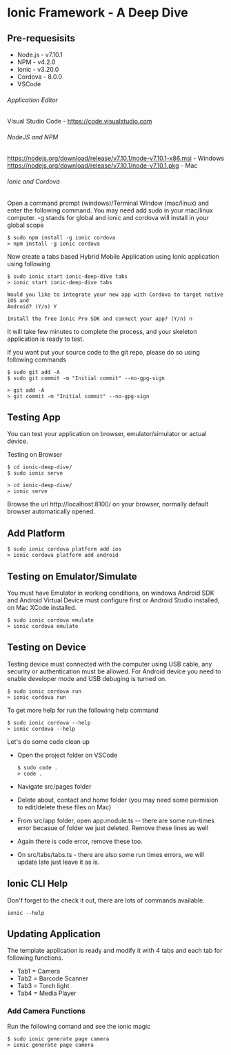 # Ionic Framework - A Deep Dive

## Pre-requesisits
- Node.js - v7.10.1
- NPM - v4.2.0
- Ionic - v3.20.0
- Cordova - 8.0.0
- VSCode

###### Application Editor
Visual Studio Code - https://code.visualstudio.com

###### NodeJS and NPM
https://nodejs.org/download/release/v7.10.1/node-v7.10.1-x86.msi - Windows
https://nodejs.org/download/release/v7.10.1/node-v7.10.1.pkg - Mac

###### Ionic and Cordova
Open a command prompt (windows)/Terminal Window (mac/linux) and enter the following command. You may need add sudo in your mac/linux computer. -g stands for global and ionic and cordova will install in your global scope
```
$ sudo npm install -g ionic cordova 
> npm install -g ionic cordova
```
Now create a tabs based Hybrid Mobile Application using Ionic application using following 
```
$ sudo ionic start ionic-deep-dive tabs
> ionic start ionic-deep-dive tabs
```
```
Would you like to integrate your new app with Cordova to target native iOS and
Android? (Y/n) Y
````
```
Install the free Ionic Pro SDK and connect your app? (Y/n) n
```

It will take few minutes to complete the process, and your skeleton application is ready to test. 

If you want put your source code to the git repo, please do so using following commands
```
$ sudo git add -A
$ sudo git commit -m "Initial commit" --no-gpg-sign

> git add -A
> git commit -m "Initial commit" --no-gpg-sign
```

## Testing App
You can test your application on browser, emulator/simulator or actual device.

Testing on Browser
```
$ cd ionic-deep-dive/
$ sudo ionic serve

> cd ionic-deep-dive/	
> ionic serve
```

Browse the url http://localhost:8100/ on your browser, normally default browser automatically opened.

## Add Platform
```
$ sudo ionic cordova platform add ios
> ionic cordova platform add android
```
## Testing on Emulator/Simulate
You must have Emulator in working conditions, on windows Android SDK and Android Virtual Device must configure first or Android Studio installed, on Mac XCode installed. 

```
$ sudo ionic cordova emulate
> ionic cordova emulate
```
## Testing on Device
Testing device must connected with the computer using USB cable, any security or authentication must be allowed. For Android device you need to enable developer mode and USB debuging is turned on.

```
$ sudo ionic cordova run
> ionic cordova run
```

To get more help for run the following help command 
```
$ sudo ionic cordova --help
> ionic cordova --help
```

Let's do some code clean up
- Open the project folder on VSCode 
  ```
  $ sudo code .
  > code .
  ```
  
- Navigate src/pages folder
- Delete about, contact and home folder (you may need some permision to edit/delete these files on Mac)
- From src/app folder, open app.module.ts -- there are some run-times error becasue of folder we just deleted. Remove these lines as well
- Again there is code error, remove these too.
- On src/tabs/tabs.ts - there are also some run times errors, we will update late just leave it as is.

## Ionic CLI Help
Don'f forget to the check it out, there are lots of commands available.
```
ionic --help
```

## Updating Application

The template application is ready and modify it with 4 tabs and each tab for following functions.

- Tab1 = Camera
- Tab2 = Barcode Scanner
- Tab3 = Torch light
- Tab4 = Media Player

### Add Camera Functions
Run the following comand and see the ionic magic
```
$ sudo ionic generate page camera
> ionic generate page camera
````



